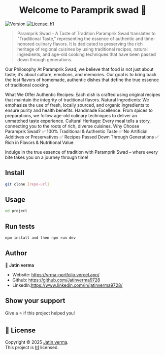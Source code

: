 <h1 align="center">Welcome to Paramprik swad 👋</h1>
<p>
  <img alt="Version" src="https://img.shields.io/badge/version-1.2.6-blue.svg?cacheSeconds=2592000" />
  <a href="hh" target="_blank">
    <img alt="License: h1" src="https://img.shields.io/badge/License-h1-yellow.svg" />
  </a>
 
</p>

> Paramprik Swad - A Taste of Tradition
Paramprik Swad translates to "Traditional Taste," representing the essence of authentic and time-honored culinary flavors. It is dedicated to preserving the rich heritage of regional cuisines by using traditional recipes, natural ingredients, and age-old cooking techniques that have been passed down through generations.

Our Philosophy
At Paramprik Swad, we believe that food is not just about taste; it’s about culture, emotions, and memories. Our goal is to bring back the lost flavors of homemade, authentic dishes that define the true essence of traditional cooking.

What We Offer
Authentic Recipes: Each dish is crafted using original recipes that maintain the integrity of traditional flavors.
Natural Ingredients: We emphasize the use of fresh, locally sourced, and organic ingredients to ensure purity and health benefits.
Handmade Excellence: From spices to preparations, we follow age-old culinary techniques to deliver an unmatched taste experience.
Cultural Heritage: Every meal tells a story, connecting you to the roots of rich, diverse cuisines.
Why Choose Paramprik Swad?
✅ 100% Traditional & Authentic Taste
✅ No Artificial Additives or Preservatives
✅ Recipes Passed Down Through Generations
✅ Rich in Flavors & Nutritional Value

Indulge in the true essence of tradition with Paramprik Swad – where every bite takes you on a journey through time!

## Install

```sh
git clone [repo-url]
```

## Usage

```sh
cd project
```

## Run tests

```sh
npm install and then npm run dev
```

## Author

👤 **Jatin verma**

* Website: https://vrma-portfolio.vercel.app/
* Github: https://github.com/Jatinverma9728
* LinkedIn:https://www.linkedin.com/in/jatinverma9728/

## Show your support

Give a ⭐️ if this project helped you!

## 📝 License

Copyright © 2025 [Jatin verma](https://github.com/Jatinverma9728).<br />
This project is [h1](MIT) licensed.
